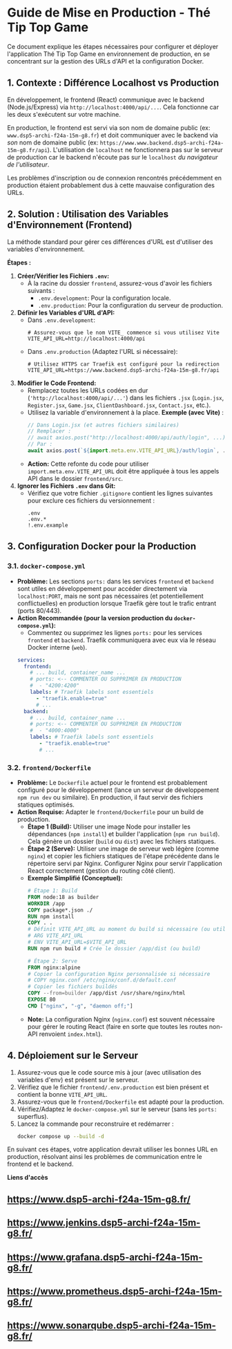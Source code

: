 # Guide de Mise en Production - Thé Tip Top Game

Ce document explique les étapes nécessaires pour configurer et déployer l'application Thé Tip Top Game en environnement de production, en se concentrant sur la gestion des URLs d'API et la configuration Docker.

## 1. Contexte : Différence Localhost vs Production

En développement, le frontend (React) communique avec le backend (Node.js/Express) via `http://localhost:4000/api/...`. Cela fonctionne car les deux s'exécutent sur votre machine.

En production, le frontend est servi via son nom de domaine public (ex: `www.dsp5-archi-f24a-15m-g8.fr`) et doit communiquer avec le backend via *son* nom de domaine public (ex: `https://www.www.backend.dsp5-archi-f24a-15m-g8.fr/api`). L'utilisation de `localhost` ne fonctionnera pas sur le serveur de production car le backend n'écoute pas sur le `localhost` *du navigateur de l'utilisateur*.

Les problèmes d'inscription ou de connexion rencontrés précédemment en production étaient probablement dus à cette mauvaise configuration des URLs.

## 2. Solution : Utilisation des Variables d'Environnement (Frontend)

La méthode standard pour gérer ces différences d'URL est d'utiliser des variables d'environnement.

**Étapes :**

1.  **Créer/Vérifier les Fichiers `.env`:**
    *   À la racine du dossier `frontend`, assurez-vous d'avoir les fichiers suivants :
        *   `.env.development`: Pour la configuration locale.
        *   `.env.production`: Pour la configuration du serveur de production.
2.  **Définir les Variables d'URL d'API:**
    *   Dans `.env.development`:
        ```env
        # Assurez-vous que le nom VITE_ commence si vous utilisez Vite
        VITE_API_URL=http://localhost:4000/api
        ```
    *   Dans `.env.production` (Adaptez l'URL si nécessaire):
        ```env
        # Utilisez HTTPS car Traefik est configuré pour la redirection
        VITE_API_URL=https://www.backend.dsp5-archi-f24a-15m-g8.fr/api
        ```
3.  **Modifier le Code Frontend:**
    *   Remplacez toutes les URLs codées en dur (`'http://localhost:4000/api/...'`) dans les fichiers `.jsx` (`Login.jsx`, `Register.jsx`, `Game.jsx`, `ClientDashboard.jsx`, `Contact.jsx`, etc.).
    *   Utilisez la variable d'environnement à la place. **Exemple (avec Vite)** :
        ```javascript
        // Dans Login.jsx (et autres fichiers similaires)
        // Remplacer :
        // await axios.post("http://localhost:4000/api/auth/login", ...);
        // Par :
        await axios.post(`${import.meta.env.VITE_API_URL}/auth/login`, ...);
        ```
    *   **Action:** Cette refonte du code pour utiliser `import.meta.env.VITE_API_URL` doit être appliquée à tous les appels API dans le dossier `frontend/src`.
4.  **Ignorer les Fichiers `.env` dans Git:**
    *   Vérifiez que votre fichier `.gitignore` contient les lignes suivantes pour exclure ces fichiers du versionnement :
        ```
        .env
        .env.*
        !.env.example
        ```

## 3. Configuration Docker pour la Production

### 3.1. `docker-compose.yml`

*   **Problème:** Les sections `ports:` dans les services `frontend` et `backend` sont utiles en développement pour accéder directement via `localhost:PORT`, mais ne sont pas nécessaires (et potentiellement conflictuelles) en production lorsque Traefik gère tout le trafic entrant (ports 80/443).
*   **Action Recommandée (pour la version production du `docker-compose.yml`):**
    *   Commentez ou supprimez les lignes `ports:` pour les services `frontend` et `backend`. Traefik communiquera avec eux via le réseau Docker interne (`web`).
    ```yaml
    services:
      frontend:
        # ... build, container_name ...
        # ports: <-- COMMENTER OU SUPPRIMER EN PRODUCTION
        #  - "4200:4200"
        labels: # Traefik labels sont essentiels
          - "traefik.enable=true"
          # ...
      backend:
        # ... build, container_name ...
        # ports: <-- COMMENTER OU SUPPRIMER EN PRODUCTION
        #  - "4000:4000"
        labels: # Traefik labels sont essentiels
           - "traefik.enable=true"
           # ...
    ```

### 3.2. `frontend/Dockerfile`

*   **Problème:** Le `Dockerfile` actuel pour le frontend est probablement configuré pour le développement (lance un serveur de développement `npm run dev` ou similaire). En production, il faut servir des fichiers statiques optimisés.
*   **Action Requise:** Adapter le `frontend/Dockerfile` pour un build de production.
    *   **Étape 1 (Build):** Utiliser une image Node pour installer les dépendances (`npm install`) et builder l'application (`npm run build`). Cela génère un dossier (`build` ou `dist`) avec les fichiers statiques.
    *   **Étape 2 (Serve):** Utiliser une image de serveur web légère (comme `nginx`) et copier les fichiers statiques de l'étape précédente dans le répertoire servi par Nginx. Configurer Nginx pour servir l'application React correctement (gestion du routing côté client).
    *   **Exemple Simplifié (Conceptuel):**
        ```dockerfile
        # Étape 1: Build
        FROM node:18 as builder
        WORKDIR /app
        COPY package*.json ./
        RUN npm install
        COPY . .
        # Définit VITE_API_URL au moment du build si nécessaire (ou utiliser args)
        # ARG VITE_API_URL
        # ENV VITE_API_URL=$VITE_API_URL
        RUN npm run build # Crée le dossier /app/dist (ou build)

        # Étape 2: Serve
        FROM nginx:alpine
        # Copier la configuration Nginx personnalisée si nécessaire
        # COPY nginx.conf /etc/nginx/conf.d/default.conf
        # Copier les fichiers buildés
        COPY --from=builder /app/dist /usr/share/nginx/html
        EXPOSE 80
        CMD ["nginx", "-g", "daemon off;"]
        ```
    *   **Note:** La configuration Nginx (`nginx.conf`) est souvent nécessaire pour gérer le routing React (faire en sorte que toutes les routes non-API renvoient `index.html`).

## 4. Déploiement sur le Serveur

1.  Assurez-vous que le code source mis à jour (avec utilisation des variables d'env) est présent sur le serveur.
2.  Vérifiez que le fichier `frontend/.env.production` est bien présent et contient la bonne `VITE_API_URL`.
3.  Assurez-vous que le `frontend/Dockerfile` est adapté pour la production.
4.  Vérifiez/Adaptez le `docker-compose.yml` sur le serveur (sans les `ports:` superflus).
5.  Lancez la commande pour reconstruire et redémarrer :
    ```bash
    docker compose up --build -d
    ```

En suivant ces étapes, votre application devrait utiliser les bonnes URL en production, résolvant ainsi les problèmes de communication entre le frontend et le backend.

**Liens d'accès**
## https://www.dsp5-archi-f24a-15m-g8.fr/
## https://www.jenkins.dsp5-archi-f24a-15m-g8.fr/
## https://www.grafana.dsp5-archi-f24a-15m-g8.fr/
## https://www.prometheus.dsp5-archi-f24a-15m-g8.fr/
## https://www.sonarqube.dsp5-archi-f24a-15m-g8.fr/

